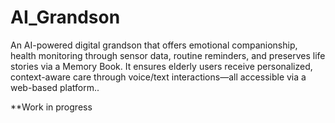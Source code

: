 # AI_Grandson
An AI-powered digital grandson that offers emotional companionship, health monitoring through sensor data, routine reminders, and preserves life stories via a Memory Book. It ensures elderly users receive personalized, context-aware care through voice/text interactions—all accessible via a web-based platform.. 


**Work in progress
